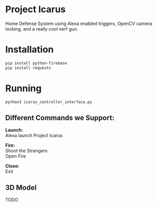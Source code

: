 # Project Icarus
Home Defense System using Alexa enabled triggers, OpenCV camera locking, and a really cool nerf gun.

# Installation

```bash
pip install python-firebase
pip install requests
```

# Running
```bash
python3 icarus_controller_interface.py
```

## Different Commands we Support:
<b>Launch:</b> </br>
Alexa launch Project Icarus </br>

<b>Fire:</b> </br>
Shoot the Strangers </br>
Open Fire </br>

<b>Close:</b> </br>
Exit </br>

## 3D Model
TODO